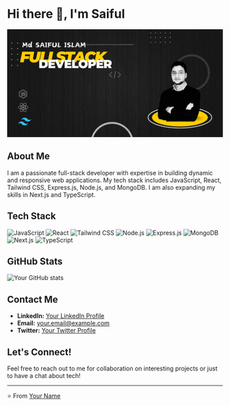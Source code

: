 # Hi there 👋, I'm Saiful
![Banner](
My-banner-1.png)
## About Me

I am a passionate full-stack developer with expertise in building dynamic and responsive web applications. My tech stack includes JavaScript, React, Tailwind CSS, Express.js, Node.js, and MongoDB. I am also expanding my skills in Next.js and TypeScript.

## Tech Stack

![JavaScript](https://img.shields.io/badge/-JavaScript-black?style=flat-square&logo=javascript)
![React](https://img.shields.io/badge/-React-black?style=flat-square&logo=react)
![Tailwind CSS](https://img.shields.io/badge/-Tailwind%20CSS-black?style=flat-square&logo=tailwind-css)
![Node.js](https://img.shields.io/badge/-Node.js-black?style=flat-square&logo=node.js)
![Express.js](https://img.shields.io/badge/-Express-black?style=flat-square&logo=express)
![MongoDB](https://img.shields.io/badge/-MongoDB-black?style=flat-square&logo=mongodb)
![Next.js](https://img.shields.io/badge/-Next.js-black?style=flat-square&logo=next.js)
![TypeScript](https://img.shields.io/badge/-TypeScript-black?style=flat-square&logo=typescript)



## GitHub Stats

![Your GitHub stats](https://github-readme-stats.vercel.app/api?username=yourusername&show_icons=true&theme=radical)

## Contact Me

- **LinkedIn:** [Your LinkedIn Profile](#)
- **Email:** [your.email@example.com](mailto:your.email@example.com)
- **Twitter:** [Your Twitter Profile](#)

## Let's Connect!

Feel free to reach out to me for collaboration on interesting projects or just to have a chat about tech!

---

⭐️ From [Your Name](https://github.com/yourusername)
